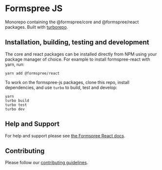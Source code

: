 # Formspree JS

Monorepo containing the @formspree/core and @formspree/react packages. Built with [turborepo](https://turbo.build/).

## Installation, building, testing and development

The core and react packages can be installed directly from NPM using your package manager of choice. For example to install formspree-react with yarn, run:

```
yarn add @formspree/react
```

To work on the formspree-js packages, clone this repo, install dependencies, and use `turbo` to build, test and develop:

```
yarn
turbo build
turbo test
turbo dev
```

## Help and Support

For help and support please see [the Formspree React docs](https://help.formspree.io/hc/en-us/articles/360055613373).

## Contributing

Please follow our [contributing guidelines](./.github/CONTRIBUTING.md).
